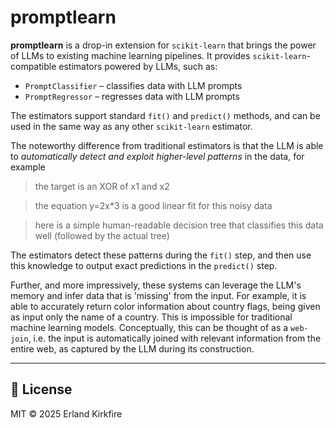 # promptlearn

**promptlearn** is a drop-in extension for `scikit-learn` that brings the power of LLMs to existing machine learning pipelines.
It provides `scikit-learn`-compatible estimators powered by LLMs, such as:

- `PromptClassifier` – classifies data with LLM prompts
- `PromptRegressor` – regresses data with LLM prompts

The estimators support standard `fit()` and `predict()` methods, and can be used in the same way as any other `scikit-learn` estimator.

The noteworthy difference from traditional estimators is that the LLM is able to *automatically detect and exploit higher-level patterns* in the data,
for example

> the target is an XOR of x1 and x2

> the equation y=2x*3 is a good linear fit for this noisy data

> here is a simple human-readable decision tree that classifies this data well (followed by the actual tree)

The estimators detect these patterns during the `fit()` step, and then use this knowledge to output exact predictions in the `predict()` step.

Further, and more impressively, these systems can leverage the LLM's memory and infer data that is 'missing' from the input. For example, it is able to accurately return color information about country flags, being given as input only the name of a country. This is impossible for traditional machine learning models. Conceptually, this can be thought of as a `web-join`, i.e. the input is automatically joined with relevant information from the entire web, as captured by the LLM during its construction.

---

## 📁 License

MIT © 2025 Erland Kirkfire
